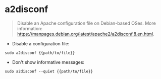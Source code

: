 # a2disconf

> Disable an Apache configuration file on Debian-based OSes.
> More information: <https://manpages.debian.org/latest/apache2/a2disconf.8.en.html>.

- Disable a configuration file:

`sudo a2disconf {{path/to/file}}`

- Don't show informative messages:

`sudo a2disconf --quiet {{path/to/file}}`
